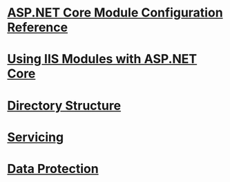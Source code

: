 # [ASP.NET Core Module Configuration Reference](aspnet-core-module.md)
# [Using IIS Modules with ASP.NET Core](iis-modules.md)
# [Directory Structure](directory-structure.md)
# [Servicing](servicing.md)
# [Data Protection](dataprotection.md)
